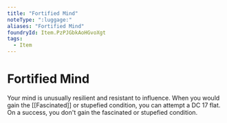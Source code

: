 ```yaml
---
title: "Fortified Mind"
noteType: ":luggage:"
aliases: "Fortified Mind"
foundryId: Item.PzPJGbkAoHGvoXgt
tags:
  - Item
---
```


# Fortified Mind

Your mind is unusually resilient and resistant to influence. When you would gain the [[Fascinated]] or stupefied condition, you can attempt a DC 17 flat. On a success, you don't gain the fascinated or stupefied condition.
